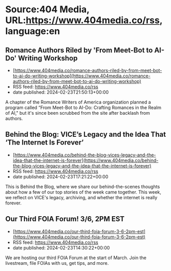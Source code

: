 # Source:404 Media, URL:https://www.404media.co/rss, language:en

## Romance Authors Riled by 'From Meet-Bot to AI-Do' Writing Workshop
 - [https://www.404media.co/romance-authors-riled-by-from-meet-bot-to-ai-do-writing-workshop](https://www.404media.co/romance-authors-riled-by-from-meet-bot-to-ai-do-writing-workshop)
 - RSS feed: https://www.404media.co/rss
 - date published: 2024-02-23T21:50:13+00:00

A chapter of the Romance Writers of America organization planned a program called “From Meet-Bot to AI-Do: Crafting Romances in the Realm of AI," but it's since been scrubbed from the site after backlash from authors.

## Behind the Blog: VICE’s Legacy and the Idea That ‘The Internet Is Forever’
 - [https://www.404media.co/behind-the-blog-vices-legacy-and-the-idea-that-the-internet-is-forever](https://www.404media.co/behind-the-blog-vices-legacy-and-the-idea-that-the-internet-is-forever)
 - RSS feed: https://www.404media.co/rss
 - date published: 2024-02-23T17:21:22+00:00

This is Behind the Blog, where we share our behind-the-scenes thoughts about how a few of our top stories of the week came together. This week, we reflect on VICE's legacy, archiving, and whether the internet is really forever.

## Our Third FOIA Forum! 3/6, 2PM EST
 - [https://www.404media.co/our-third-foia-forum-3-6-2pm-est](https://www.404media.co/our-third-foia-forum-3-6-2pm-est)
 - RSS feed: https://www.404media.co/rss
 - date published: 2024-02-23T14:30:22+00:00

We are hosting our third FOIA Forum at the start of March. Join the livestream, file FOIAs with us, get tips, and more.

